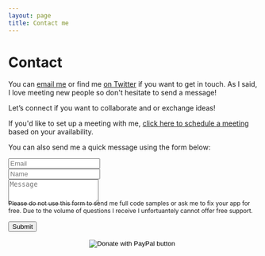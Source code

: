 ```yaml
---
layout: page
title: Contact me
---
```


<div id="contactme-section">
<h1 id="contact">Contact</h1>

<p>You can <a href="mailto:akarn@mail.missouri.edu?subject=Hello from AviKarn.com">email me</a> or find me <a href="https://twitter.com/avi_karn">on Twitter</a> if you want to get in touch. As I said, I love meeting new people so don't hesitate to send a message!</p>
<p>Let’s connect if you want to collaborate and or exchange ideas!</p>
<p>If you'd like to set up a meeting with me, <a href="https://calendly.com/avikarn">click here to schedule a meeting</a> based on your availability.</p>

<form action="https://formspree.io/akarn@mail.missouri.edu" method="POST" class="form" id="contact-form">
  <p>You can also send me a quick message using the form below:</p>
  <div class="row">
    <div class="col-xs-6">
      <input type="email" name="_replyto" class="form-control input-lg" placeholder="Email" title="Email">
    </div>
    <div class="col-xs-6">
      <input type="text" name="name" class="form-control input-lg" placeholder="Name" title="Name">
    </div>
  </div>
  <input type="hidden" name="_subject" value="New submission from AviKarn.com">
  <textarea type="text" name="content" class="form-control input-lg" placeholder="Message" title="Message" required="required" rows="3"></textarea>
  <input type="text" name="_gotcha" style="display:none">
  <input type="hidden" name="_next" value="./aboutme?message=Your message was sent successfully, thanks!" />
  
  <div style="font-size: 12px; margin: -10px 0 10px;">Please do not use this form to send me full code samples or ask me to fix your app    for free. Due to the volume of questions I receive I unfortuantely cannot offer free support.</div>
  
  <button type="submit" class="btn btn-lg btn-primary">Submit</button>
</form>

<center>
<form action="https://www.paypal.com/cgi-bin/webscr" method="post" target="_top">
<input type="hidden" name="cmd" value="_donations" />
<input type="hidden" name="business" value="8ZF7YRTZ42EKU" />
<input type="hidden" name="item_name" value="To support education for all." />
<input type="hidden" name="currency_code" value="USD" />
<input type="image" src="https://www.paypalobjects.com/en_US/i/btn/btn_donateCC_LG.gif" border="0" name="submit" title="PayPal - The safer, easier way to pay online!" alt="Donate with PayPal button" />
<img alt="" border="0" src="https://www.paypal.com/en_US/i/scr/pixel.gif" width="1" height="1" />
</form>
</center>

<!-- Global site tag (gtag.js) - Google Analytics -->
<script async src="https://www.googletagmanager.com/gtag/js?id=UA-123359651-1"></script>
<script>
  window.dataLayer = window.dataLayer || [];
  function gtag(){dataLayer.push(arguments);}
  gtag('js', new Date());
  gtag('config', 'UA-123359651-1');
</script>

<script async src="//pagead2.googlesyndication.com/pagead/js/adsbygoogle.js"></script>
<script>
  (adsbygoogle = window.adsbygoogle || []).push({
    google_ad_client: "ca-pub-5126027065024936",
    enable_page_level_ads: true
  });
</script>
